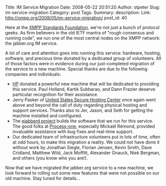 Title: IM Service Migration
Date: 2008-05-22 20:51:20
Author: stpeter
Slug: im-service-migration
Category: post
Tags: 
Summary: description:
Link: http://xmpp.org/2008/05/im-service-migration/
post_id: 40


Here at the [XMPP Standards Foundation](http://www.xmpp.org/), we're not just a bunch of protocol geeks. As firm believers in the old IETF mantra of "rough consensus and running code", we run one of the most central nodes on the XMPP network: the jabber.org IM service.

A lot of care and attention goes into running this service: hardware, hosting, software, and precious time donated by a dedicated group of volunteers. All of those factors were in evidence during our just-completed migration of the service to a new machine. Special thanks are due to the following companies and individuals:

* [HP](http://www.hp.com/) donated a powerful new machine that will be dedicated to providing this service. Paul Holland, Kartik Subbarao, and Dann Frazier deserve particular recognition for their assistance.
* Jerry Pasker of [United States Secure Hosting Center](http://usshc.com/) once again went above and beyond the call of duty regarding physical hosting and support services. Thanks also to Jer, Jason, and Seth for getting the machine installed and configured.
* The [ejabberd project](http://www.ejabberd.im/) builds the software that we run for this service. The good folks at [Process-one](http://www.process-one.net/), especially Mickaël Rémond, provided invaluable assistance with bug fixes and real-time support.
* Our dedicated team of infrastructure volunteers put in lots of time, often at odd hours, to make this migration a reality. We could not have done it without work by Jonathan Siegle, Florian Jensen, Kevin Smith, Dave Cridland, Matthew Wild, Jack Moffitt, Alexander Gnauck, Niek Bergman, and others (you know who you are!).

Now that we have migrated the jabber.org service to a new machine, we look forward to rolling out some new features that were not possible on our old machine. Stay tuned for details...
